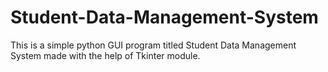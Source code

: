 # Student-Data-Management-System
This is a simple python GUI program titled Student Data Management System made with the help of Tkinter module.
